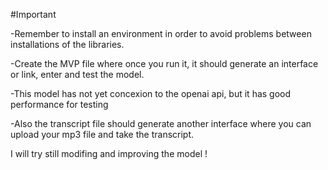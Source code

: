 
#Important

-Remember to install an environment in order to avoid problems between installations of the libraries.

-Create the MVP file where once you run it, it should generate an interface or link, enter and test the model.

-This model has not yet concexion to the openai api, but it has good performance for testing

-Also the transcript file should generate another interface where you can upload your mp3 file and take the transcript.

I will try still modifing and improving the model !
